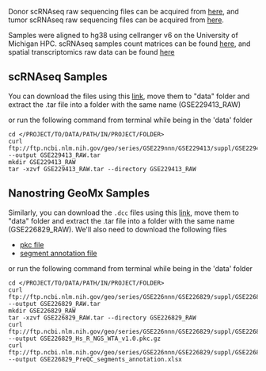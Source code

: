 Donor scRNAseq raw sequencing files can be acquired from [here](https://www.ncbi.nlm.nih.gov/projects/gap/cgi-bin/study.cgi?study_id=phs003229.v1.p1), and tumor scRNAseq raw sequencing files can be acquired from [here](https://www.ncbi.nlm.nih.gov/projects/gap/cgi-bin/study.cgi?study_id=phs002071.v1.p1). 

Samples were aligned to hg38 using cellranger v6 on the University of Michigan HPC. scRNAseq samples count matrices can be found [here](https://www.ncbi.nlm.nih.gov/geo/query/acc.cgi?acc=GSE229413), and spatial transcriptomics raw data can be found [here](https://www.ncbi.nlm.nih.gov/geo/query/acc.cgi?acc=GSE226829)

## scRNAseq Samples
You can download the files using this [link](https://ftp.ncbi.nlm.nih.gov/geo/series/GSE229nnn/GSE229413/suppl/GSE229413_RAW.tar), move them to "data" folder and extract the .tar file into a folder with the same name (GSE229413_RAW)

or run the following command from terminal while being in the 'data' folder

```
cd </PROJECT/TO/DATA/PATH/IN/PROJECT/FOLDER>
curl ftp://ftp.ncbi.nlm.nih.gov/geo/series/GSE229nnn/GSE229413/suppl/GSE229413_RAW.tar --output GSE229413_RAW.tar
mkdir GSE229413_RAW
tar -xzvf GSE229413_RAW.tar --directory GSE229413_RAW
```
## Nanostring GeoMx Samples

Similarly, you can download the `.dcc` files using this [link](https://ftp.ncbi.nlm.nih.gov/geo/series/GSE226nnn/GSE226829/suppl/GSE226829_RAW.tar), move them to "data" folder and extract the .tar file into a folder with the same name (GSE226829_RAW). We'll also need to download the following files

* [pkc file](https://ftp.ncbi.nlm.nih.gov/geo/series/GSE226nnn/GSE226829/suppl/GSE226829_Hs_R_NGS_WTA_v1.0.pkc.gz)
* [segment annotation file](https://ftp.ncbi.nlm.nih.gov/geo/series/GSE226nnn/GSE226829/suppl/GSE226829_PreQC_segments_annotation.xlsx)

or run the following command from terminal while being in the 'data' folder

```
cd </PROJECT/TO/DATA/PATH/IN/PROJECT/FOLDER>
curl ftp://ftp.ncbi.nlm.nih.gov/geo/series/GSE226nnn/GSE226829/suppl/GSE226829_RAW.tar --output GSE226829_RAW.tar
mkdir GSE226829_RAW
tar -xzvf GSE226829_RAW.tar --directory GSE226829_RAW
curl ftp://ftp.ncbi.nlm.nih.gov/geo/series/GSE226nnn/GSE226829/suppl/GSE226829_Hs_R_NGS_WTA_v1.0.pkc.gz --output GSE226829_Hs_R_NGS_WTA_v1.0.pkc.gz
curl ftp://ftp.ncbi.nlm.nih.gov/geo/series/GSE226nnn/GSE226829/suppl/GSE226829_PreQC_segments_annotation.xlsx --output GSE226829_PreQC_segments_annotation.xlsx
```


